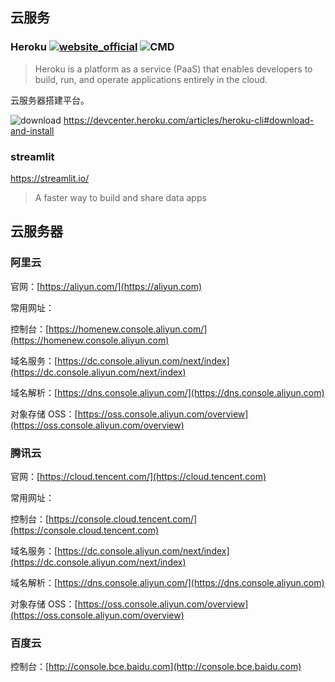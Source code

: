 ## 云服务

### Heroku [![website_official](https://gitbook07.oss-cn-hangzhou.aliyuncs.com/website_official.svg)](https://www.heroku.com) ![CMD](https://gitbook07.oss-cn-hangzhou.aliyuncs.com/CMD.svg)

> Heroku is a platform as a service (PaaS) that enables developers to build, run, and operate applications entirely in the cloud.

云服务器搭建平台。

![download](https://gitbook07.oss-cn-hangzhou.aliyuncs.com/download.svg) https://devcenter.heroku.com/articles/heroku-cli#download-and-install

### streamlit

https://streamlit.io/

> A faster way to build and share data apps

## 云服务器

### 阿里云

官网：[https://aliyun.com/](https://aliyun.com)

常用网址：

控制台：[https://homenew.console.aliyun.com/](https://homenew.console.aliyun.com)

域名服务：[https://dc.console.aliyun.com/next/index](https://dc.console.aliyun.com/next/index)

域名解析：[https://dns.console.aliyun.com/](https://dns.console.aliyun.com)

对象存储 OSS：[https://oss.console.aliyun.com/overview](https://oss.console.aliyun.com/overview)

### 腾讯云

官网：[https://cloud.tencent.com/](https://cloud.tencent.com)

常用网址：

控制台：[https://console.cloud.tencent.com/](https://console.cloud.tencent.com)

域名服务：[https://dc.console.aliyun.com/next/index](https://dc.console.aliyun.com/next/index)

域名解析：[https://dns.console.aliyun.com/](https://dns.console.aliyun.com)

对象存储 OSS：[https://oss.console.aliyun.com/overview](https://oss.console.aliyun.com/overview)

### 百度云

控制台：[http://console.bce.baidu.com](http://console.bce.baidu.com)
